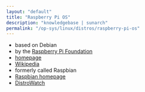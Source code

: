 ```yaml
---
layout: "default"
title: "Raspberry Pi OS"
description: "knowledgebase | sunarch"
permalink: "/op-sys/linux/distros/raspberry-pi-os"
---
```

<!--
This Source Code Form is subject to the terms of the Mozilla Public
License, v. 2.0. If a copy of the MPL was not distributed with this
file, You can obtain one at http://mozilla.org/MPL/2.0/.
-->

- based on Debian
- by the [Raspberry Pi Foundation](https://www.raspberrypi.org)
- [homepage](https://www.raspberrypi.org/downloads/raspberry-pi-os/)
- [Wikipedia](https://en.wikipedia.org/wiki/Raspberry_Pi_OS)
- formerly called Raspbian
- [Raspbian homepage](http://raspbian.org)
- [DistroWatch](https://distrowatch.com/table.php?distribution=raspios)
